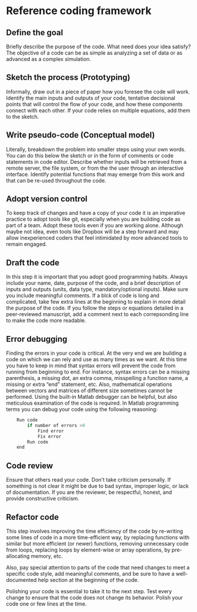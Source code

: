 # **Reference coding framework**

## Define the goal
Briefly describe the purpose of the code. What need does your idea satisfy?
The objective of a code can be as simple as analyzing a set of data or as advanced as a complex simulation. 

## Sketch the process (Prototyping)
Informally, draw out in a piece of paper how you foresee the code will work. Identify the main inputs and outputs of your code, tentative decisional points that will control the flow of your code, and how these components connect with each other. If your code relies on multiple equations, add them to the sketch.

## Write pseudo-code (Conceptual model)
Literally, breakdown the problem into smaller steps using your own words. You can do this below the sketch or in the form of comments or code statements in code editor. Describe whether inputs will be retrieved from a remote server, the file system, or from the the user through an interactive interface. Identify potential functions that may emerge from this work and that can be re-used throughout the code.

## Adopt version control
To keep track of changes and have a copy of your code it is an imperative practice to adopt tools like git, especially when you are building code as part of a team. Adopt these tools even if you are working alone. Although maybe not idea, even tools like Dropbox will be a step forward and may allow inexperienced coders that feel intimidated by more advanced tools to remain engaged.

## Draft the code
In this step it is important that you adopt good programming habits. Always include your
name, date, purpose of the code, and a brief description of inputs and outputs (units,
data type, mandatory/optional inputs). Make sure you include meaningful comments. If a blck of code is 
long and complicated, take few extra lines at the beginning to explain in more detail the purpose of the code.
If you follow the steps or equations detailed in a peer-reviewed manuscript, add a comment next to each 
correpsonding line to make the code more readable.

## Error debugging
Finding the errors in your code is critical. At the very end we are building a code on
which we can rely and use as many times as we want. At this time you have to keep in
mind that syntax errors will prevent the code from running from beginning to end. For
instance, syntax errors can be a missing parenthesis, a missing dot, an extra comma,
misspelling a function name, a missing or extra “end” statement, etc. Also, mathematical
operations between vectors and matrices of different size sometimes cannot be
performed. Using the built-in Matlab debugger can be helpful, but also meticulous
examination of the code is required. In Matlab programming terms you can debug your
code using the following reasoning:

```python
    Run code
        if number of errors >0
            Find error
            Fix error
        Run code
    end
```

## Code review
Ensure that others read your code. Don't take criticism personally. If something is not clear it might be due to bad syntax, improper logic, or lack of documentation. If you are the reviewer, be respectful, honest, and provide constructive criticism.

## Refactor code
This step involves improving the time efficiency of the code by re-writing some lines of code in a more time-efficient way, by replacing functions with similar but more efficient (or newer) functions, removing unnecessary code from loops, replacing loops by element-wise or array operations, by pre-allocating memory, etc. 

Also, pay special attention to parts of the code that need changes to meet a specific code style, add meaningful comments, and be sure to have a well-documented help section at the beginning of the code.

Polishing your code is essential to take it to the next step. Test every change to ensure that the code does not change its behavior. Polish your code one or few lines at the time.